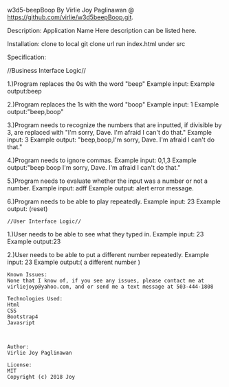 w3d5-beepBoop
By Virlie Joy Paglinawan @ https://github.com/virlie/w3d5beepBoop.git.



Description:
Application Name Here description can be listed here.

Installation:
  clone to local git clone url
  run index.html under src

Specification:

//Business Interface Logic//

1.)Program replaces the 0s with the word "beep"
    Example input:
    Example output:beep

2.)Program replaces the 1s with the word "boop"
    Example input: 1
    Example output:"beep,boop"

3.)Program needs to recognize the numbers that are inputted, if divisible by 3, are replaced with "I'm sorry, Dave. I'm afraid I can't do that."
    Example input: 3
    Example output: "beep,boop,I'm sorry, Dave. I'm afraid I can't do that."

4.)Program needs to ignore commas.
    Example input: 0,1,3
    Example output:"beep boop I'm sorry, Dave. I'm afraid I can't do that."

5.)Program needs to evaluate whether the input was a number or not a number.
    Example input: adff
    Example output: alert error message.

6.)Program needs to be able to play repeatedly.
    Example input: 23
    Example output: (reset)


    //User Interface Logic//

1.)User needs to be able to see what they typed in.
    Example input: 23
    Example output:23

2.)User needs to be able to put a different number repeatedly.
    Example input: 23
    Example output:( a different number )






    Known Issues:
    None that I know of, if you see any issues, please contact me at virliejoyp@yahoo.com, and or send me a text message at 503-444-1808

    Technologies Used:
    Html
    CSS
    Bootstrap4
    Javasript



    Author:
    Virlie Joy Paglinawan

    License:
    MIT
    Copyright (c) 2018 Joy
